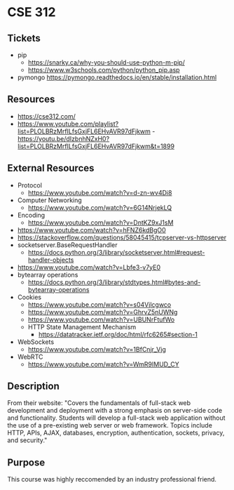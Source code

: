 
# CSE 312

## Tickets
- pip
    - https://snarky.ca/why-you-should-use-python-m-pip/
    - https://www.w3schools.com/python/python_pip.asp 
- pymongo
    https://pymongo.readthedocs.io/en/stable/installation.html 

## Resources
- https://cse312.com/
- https://www.youtube.com/playlist?list=PLOLBRzMrfILfsGxjFL6EHvAVR97dFjkwm - https://youtu.be/dIzbnhNZxH0?list=PLOLBRzMrfILfsGxjFL6EHvAVR97dFjkwm&t=1899

## External Resources
- Protocol
    - https://www.youtube.com/watch?v=d-zn-wv4Di8
- Computer Networking
    - https://www.youtube.com/watch?v=6G14NrjekLQ
- Encoding
    - https://www.youtube.com/watch?v=DntKZ9xJ1sM
- https://www.youtube.com/watch?v=hFNZ6kdBgO0
- https://stackoverflow.com/questions/58045415/tcpserver-vs-httpserver
- socketserver.BaseRequestHandler
    - https://docs.python.org/3/library/socketserver.html#request-handler-objects 
- https://www.youtube.com/watch?v=Lbfe3-v7yE0
- bytearray operations
    - https://docs.python.org/3/library/stdtypes.html#bytes-and-bytearray-operations 
- Cookies 
    - https://www.youtube.com/watch?v=s04Vjlcgwco  
    - https://www.youtube.com/watch?v=GhrvZ5nUWNg 
    - https://www.youtube.com/watch?v=UBUNrFtufWo 
    - HTTP State Management Mechanism
        - https://datatracker.ietf.org/doc/html/rfc6265#section-1 
- WebSockets
    - https://www.youtube.com/watch?v=1BfCnjr_Vjg
- WebRTC
    - https://www.youtube.com/watch?v=WmR9IMUD_CY

## Description
From their website: "Covers the fundamentals of full-stack web development and deployment with a strong emphasis on server-side code and functionality. Students will develop a full-stack web application without the use of a pre-existing web server or web framework. Topics include HTTP, APIs, AJAX, databases, encryption, authentication, sockets, privacy, and security."

## Purpose
This course was highly reccomended by an industry professional friend. 



